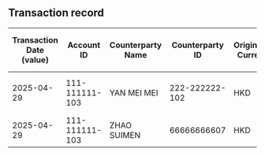 ## Transaction record
| Transaction Date (value) | Account ID | Counterparty Name | Counterparty ID | Originating Currency | Originating Amount | Debit Credit Indicator | Beneficiary Bank Raw | Originator Bank Raw | Beneficiary Name | Originator Account Number | Transaction Type Source | Transaction Code Description | Sending Bank Account Number | Sending Bank Address | Converted Amount |
| --- | --- | --- | --- | --- | --- | --- | --- | --- | --- | --- | --- | --- | --- | --- | --- |
| 2025-04-29 | 111-111111-103 | YAN MEI MEI | 222-222222-102 | HKD | 49873 | C | NaN | NaN | CHIU YAN | 222-222222-102 | CUTF | ATM TRANSFER UNRELATED DEPOSIT | NaN | NaN | 49873 |
| 2025-04-29 | 111-111111-103 | ZHAO SUIMEN | 66666666607 | HKD | 50000 | C | NaN | NaN | CHIU YAN | 66666666607 | CWTF | Default transaction | NaN | NaN | 50000 |